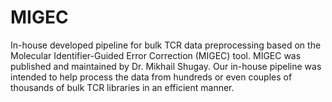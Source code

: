 # MIGEC
In-house developed pipeline for bulk TCR data preprocessing based on the Molecular Identifier-Guided Error Correction (MIGEC) tool.
MIGEC was published and maintained by Dr. Mikhail Shugay. Our in-house pipeline was intended to help process the data from hundreds or even couples of thousands of bulk TCR libraries in an efficient manner.

